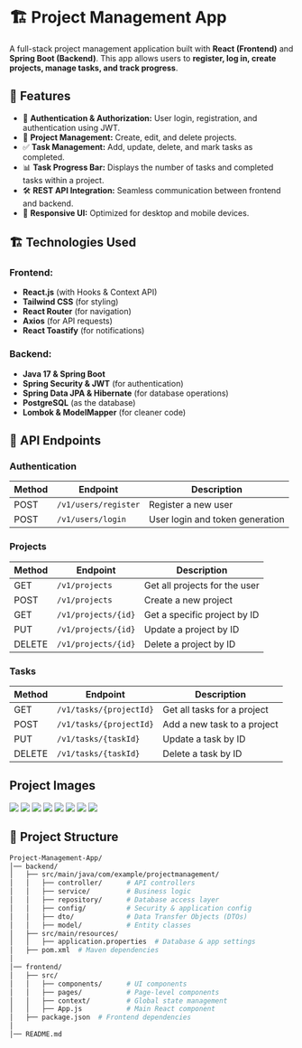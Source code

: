 # 🏗️ Project Management App

A full-stack project management application built with **React (Frontend)** and **Spring Boot (Backend)**. This app allows users to **register, log in, create projects, manage tasks, and track progress**.

## 🚀 Features
- 🔐 **Authentication & Authorization:** User login, registration, and authentication using JWT.
- 📁 **Project Management:** Create, edit, and delete projects.
- ✅ **Task Management:** Add, update, delete, and mark tasks as completed.
- 📊 **Task Progress Bar:** Displays the number of tasks and completed tasks within a project.
- 🛠️ **REST API Integration:** Seamless communication between frontend and backend.
- 🎨 **Responsive UI:** Optimized for desktop and mobile devices.

## 🏗️ Technologies Used
### Frontend:
- **React.js** (with Hooks & Context API)
- **Tailwind CSS** (for styling)
- **React Router** (for navigation)
- **Axios** (for API requests)
- **React Toastify** (for notifications)

### Backend:
- **Java 17 & Spring Boot**
- **Spring Security & JWT** (for authentication)
- **Spring Data JPA & Hibernate** (for database operations)
- **PostgreSQL** (as the database)
- **Lombok & ModelMapper** (for cleaner code)

## 📌 API Endpoints
### **Authentication**
| Method | Endpoint               | Description                   |
|--------|------------------------|-------------------------------|
| POST   | `/v1/users/register`   | Register a new user          |
| POST   | `/v1/users/login`      | User login and token generation |

### **Projects**
| Method | Endpoint               | Description                   |
|--------|------------------------|-------------------------------|
| GET    | `/v1/projects`         | Get all projects for the user |
| POST   | `/v1/projects`         | Create a new project         |
| GET    | `/v1/projects/{id}`    | Get a specific project by ID |
| PUT    | `/v1/projects/{id}`    | Update a project by ID       |
| DELETE | `/v1/projects/{id}`    | Delete a project by ID       |

### **Tasks**
| Method | Endpoint                      | Description                   |
|--------|-------------------------------|-------------------------------|
| GET    | `/v1/tasks/{projectId}`       | Get all tasks for a project  |
| POST   | `/v1/tasks/{projectId}`       | Add a new task to a project  |
| PUT    | `/v1/tasks/{taskId}`          | Update a task by ID          |
| DELETE | `/v1/tasks/{taskId}`          | Delete a task by ID          |

## Project Images

<img src="https://raw.githubusercontent.com/ferhatseker180/Project-Management-App/refs/heads/main/Frontend/project-management-app/src/project_images/Sign-Up%20Page.PNG"> 
<img src="https://raw.githubusercontent.com/ferhatseker180/Project-Management-App/refs/heads/main/Frontend/project-management-app/src/project_images/Login%20Page.PNG"> 
<img src="https://raw.githubusercontent.com/ferhatseker180/Project-Management-App/refs/heads/main/Frontend/project-management-app/src/project_images/Succesfull%20Login.PNG"> 
<img src="https://raw.githubusercontent.com/ferhatseker180/Project-Management-App/refs/heads/main/Frontend/project-management-app/src/project_images/Failed%20Login.PNG"> 
<img src="https://raw.githubusercontent.com/ferhatseker180/Project-Management-App/refs/heads/main/Frontend/project-management-app/src/project_images/Main%20Screen.PNG"> 
<img src="https://raw.githubusercontent.com/ferhatseker180/Project-Management-App/refs/heads/main/Frontend/project-management-app/src/project_images/Create%20Project.PNG"> 
<img src="https://raw.githubusercontent.com/ferhatseker180/Project-Management-App/refs/heads/main/Frontend/project-management-app/src/project_images/Project%20Page.PNG">
<img src="https://raw.githubusercontent.com/ferhatseker180/Project-Management-App/refs/heads/main/Frontend/project-management-app/src/project_images/Zero%20Task%20Page.PNG">


## 📂 Project Structure
```bash
Project-Management-App/
│── backend/
│   ├── src/main/java/com/example/projectmanagement/
│   │   ├── controller/      # API controllers
│   │   ├── service/         # Business logic
│   │   ├── repository/      # Database access layer
│   │   ├── config/          # Security & application config
│   │   ├── dto/             # Data Transfer Objects (DTOs)
│   │   ├── model/           # Entity classes
│   ├── src/main/resources/
│   │   ├── application.properties  # Database & app settings
│   ├── pom.xml  # Maven dependencies
│
│── frontend/
│   ├── src/
│   │   ├── components/      # UI components
│   │   ├── pages/           # Page-level components
│   │   ├── context/         # Global state management
│   │   ├── App.js           # Main React component
│   ├── package.json  # Frontend dependencies
│
│── README.md

